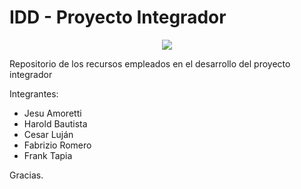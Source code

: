 # IDD - Proyecto Integrador
<p align="center">
  <img src="https://www.ulima.edu.pe/sites/default/files/styles/600x300/public/news/img/escudo_600x300-01_1.jpg?itok=0_61sHmS"/>
</p>
Repositorio de los recursos empleados en el desarrollo del proyecto integrador <br>

Integrantes:
- Jesu Amoretti
- Harold Bautista
- Cesar Luján
- Fabrizio Romero
- Frank Tapia

Gracias.

